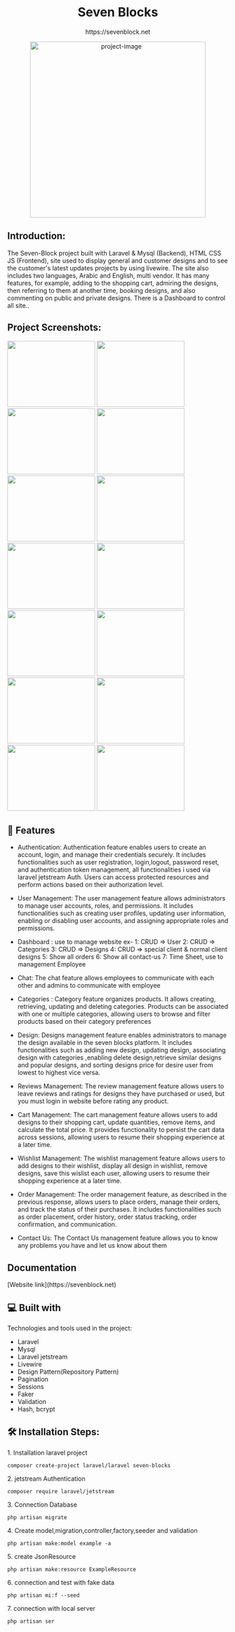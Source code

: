 <h1 align="center" id="title">Seven Blocks</span></h1>
<p align="center" id="title">https://sevenblock.net</p>
<p align="center"><img src="https://github.com/yousifheikal/Seven-Block/assets/96316936/85e6cde3-541f-462d-b172-c2ac501086c9" alt="project-image" width="400"></p>

<h2>Introduction:</h2>
<p id="description">The Seven-Block project built with Laravel & Mysql (Backend), HTML CSS JS (Frontend), site used to display general and customer
designs and to see the customer's latest updates projects by
using livewire. The site also includes two languages,
Arabic and English, multi vendor. It has many features, for example,
adding to the shopping cart, admiring the designs,
then referring to them at another time, booking
designs, and also commenting on public and private
designs. There is a Dashboard to control all site..</p>

<h2>Project Screenshots:</h2>

<img src="https://github.com/yousifheikal/Seven-Block/assets/96316936/abc70a46-023e-451a-a49b-a6da65ae3d7b" width="200" height="150/">
<img src="https://github.com/yousifheikal/Seven-Block/assets/96316936/dacc973a-db1b-49e3-9591-fd44485a7ce7" width="200" height="150/">
<img src="https://github.com/yousifheikal/Seven-Block/assets/96316936/d300704d-133d-4b58-915f-28b32ab16ffe" width="200" height="150/">
<img src="https://github.com/yousifheikal/Seven-Block/assets/96316936/9cb75a94-89c9-4664-ae0f-2894ed626725" width="200" height="150/">

<img src="https://github.com/yousifheikal/Seven-Block/assets/96316936/1aefa3f4-b4a8-448a-a38d-706d564183a6" width="200" height="150/">
<img src="https://github.com/yousifheikal/Seven-Block/assets/96316936/462cceec-20ed-4be6-a32f-a4abe49501ce" width="200" height="150/">
<img src="https://github.com/yousifheikal/Seven-Block/assets/96316936/48bc387e-c211-4036-8931-3181c75b43ec" width="200" height="150/">
<img src="https://github.com/yousifheikal/Seven-Block/assets/96316936/a8b753b7-4d79-4045-8ae4-e85e43258c95" width="200" height="150/">
<img src="https://github.com/yousifheikal/Seven-Block/assets/96316936/7923b444-2697-4f48-a6c9-13bfbf93b908" width="200" height="150/">
<img src="https://github.com/yousifheikal/Seven-Block/assets/96316936/62d16559-c8e9-4a7f-9aa6-b6a38b59c24d" width="200" height="150/">
<img src="https://github.com/yousifheikal/Seven-Block/assets/96316936/d4820e74-bc05-4117-a14e-be1878d2a98b" width="200" height="150/">
<img src="https://github.com/yousifheikal/Seven-Block/assets/96316936/db0e8a9a-b7aa-48be-a532-94c118902395" width="200" height="150/">
<img src="https://github.com/yousifheikal/Seven-Block/assets/96316936/6584cd8f-1fb9-4423-9561-cbbe0b7b3c32" width="200" height="150/">
<img src="https://github.com/yousifheikal/Seven-Block/assets/96316936/cec17320-e2ce-4767-9e8a-280007101998" width="200" height="150/">


<h2>🧐 Features</h2>

* Authentication: Authentication feature enables users to create an account, login, and manage their credentials securely. It includes functionalities such as user registration, login,logout, password reset, and authentication token management, all functionalities i used via laravel jetstream Auth. Users can access protected resources and perform actions based on their authorization level.

* User Management: The user management feature allows administrators to manage user accounts, roles, and permissions. It includes functionalities such as creating user profiles, updating user information, enabling or disabling user accounts, and assigning appropriate roles and permissions.

* Dashboard : use to manage website 
ex-
1: CRUD => User
2: CRUD => Categories
3: CRUD => Designs
4: CRUD =>  special client & normal client designs
5: Show all orders
6: Show all contact-us
7: Time Sheet, use to management Employee

* Chat: The chat feature allows employees to communicate with each other and admins to communicate with employee

* Categories : Category feature organizes products. It allows creating, retrieving, updating and deleting categories. Products can be associated with one or multiple categories, allowing users to browse and filter products based on their category preferences

* Design: Designs management feature enables administrators to manage the design available in the seven blocks platform. It includes functionalities such as adding new design, updating design, associating design with categories ,enabling delete design,retrieve similar designs and popular designs, and sorting designs price for desire user from lowest to highest vice versa.

* Reviews Management: The review management feature allows users to leave reviews and ratings for designs they have purchased or used, but you must login in website before rating any product.

* Cart Management: The cart management feature allows users to add designs to their shopping cart, update quantities, remove items, and calculate the total price. It provides functionality to persist the cart data across sessions, allowing users to resume their shopping experience at a later time.

* Wishlist Management: The wishlist management feature allows users to add designs to their wishlist, display all design in wishlist, remove designs, save this wislist each user, allowing users to resume their shopping experience at a later time.

* Order Management: The order management feature, as described in the previous response, allows users to place orders, manage their orders, and track the status of their purchases. It includes functionalities such as order placement, order history, order status tracking, order confirmation, and communication.

* Contact Us: The Contact Us management feature allows you to know any problems you have and let us know about them


<h2> Documentation</h2>
[Website link](https://sevenblock.net)

<h2>💻 Built with</h2>

Technologies and tools used in the project:

*   Laravel 
*   Mysql
*   Laravel jetstream
*   Livewire
*   Design Pattern(Repository Pattern)
*   Pagination
*   Sessions
*   Faker
*   Validation
*   Hash, bcrypt

<h2>🛠️ Installation Steps:</h2>

<p>1. Installation laravel project</p>

```
composer create-project laravel/laravel seven-blocks
```

<p>2. jetstream Authentication </p>

```
composer require laravel/jetstream

```

<p>3. Connection Database</p>

```
php artisan migrate
```

<p>4. Create model,migration,controller,factory,seeder and validation</p>

```
php artisan make:model example -a
```

<p>5. create JsonResource</p>

```
php artisan make:resource ExampleResource
```

<p>6. connection and test with fake data</p>

```
php artisan mi:f --seed
```

<p>7. connection with local server</p>

```
php artisan ser
```
